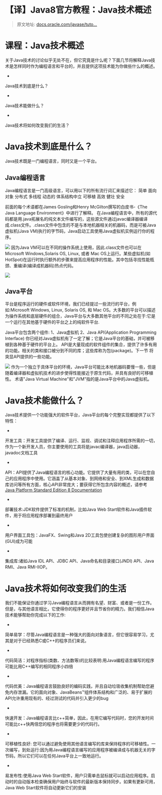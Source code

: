 # 【译】Java8官方教程：Java技术概述 #

> 
> 
> 
> 原文地址: [docs.oracle.com/javase/tuto…](
> https://link.juejin.im?target=https%3A%2F%2Fdocs.oracle.com%2Fjavase%2Ftutorial%2FgetStarted%2Fintro%2Findex.html
> )
> 
> 

# 课程：Java技术概述 #

关于Java技术的讨论似乎无处不在，但它究竟是什么呢？下面几节将解释Java技术是怎样同时作为编程语言和平台的，并且提供这项技术能为你做些什么的概述。

* 

Java技术到底是什么？

* 

Java技术能做什么？

* 

Java技术将如何改变我们的生活？

# Java技术到底是什么？ #

Java技术既是一门编程语言，同时又是一个平台。

## Java编程语言 ##

Java编程语言是一门高级语言，可以用以下的所有流行词汇来描述它：
简单
面向对象
分布式
多线程
动态的
体系结构中立
可移植
高效
健壮
安全

前面的每个术语都在James Gosling和Henry McGilton撰写的白皮书-《The Java Language Environment》中进行了解释。
在Java编程语言中，所有的源代码都是用.java拓展名的纯文本文件编写的，这些源文件通过javac编译器编译成.class文件。.class文件中包含的不是与本地机器相关的机器码，而是可被Java虚拟机(Java VM)执行的字节码，Java启动工具使用Java虚拟机实例运行你的程序。

![](https://user-gold-cdn.xitu.io/2019/5/7/16a920bb02e507f9?imageView2/0/w/1280/h/960/ignore-error/1) 因为Java VM可以在不同的操作系统上使用，因此.class文件也可以在Microsoft Windows,Solaris OS, Linux, 或者 Mac OS上运行。某些虚拟机(如HotSpot)在运行时执行额外的步骤来提高应用程序的性能。其中包括寻找性能瓶颈、重编译(编译成机器码)热点代码。

![](https://user-gold-cdn.xitu.io/2019/5/7/16a92130add670d6?imageView2/0/w/1280/h/960/ignore-error/1)

## Java平台 ##

平台是程序运行的硬件或软件环境，我们已经提过一些流行的平台，例如:Microsoft Windows, Linux, Solaris OS, 和 Mac OS。大多数的平台可以描述为操作系统和底层硬件的组合，Java平台与大多数其他平台的不同之处在于:它是一个运行在其他基于硬件的平台之上的纯软件平台.

Java平台包含两个组件:
1、Java虚拟机
2、Java API(Application Programming Interface)
你已经对Java虚拟机有了一定了解；它是Java平台的基础，并可被移植到各种基于硬件的平台上。 API是大量现成的软件组件的集合，提供了许多有用的功能。相关的类和接口被分到不同的库；这些库称为包(package)。下一节 将突显API提供的一些功能。

![](https://user-gold-cdn.xitu.io/2019/5/7/16a921f3a440b0e5?imageView2/0/w/1280/h/960/ignore-error/1) 作为一个独立于具体平台的环境，Java平台可能比本地机器码要慢一些，但是随着编译器和虚拟机技术的进步使得性能接近于原生代码，并具有良好的可移植性。
术语"Java Virtual Machine"和"JVM"指的是Java平台中的Java虚拟机。

# Java技术能做什么？ #

Java技术提供一个功能强大的软件平台，Java平台的每个完整实现都提供了以下特性：

* 

开发工具：开发工具提供了编译、运行、监视、调试和注释应用程序所需的一切，作为一个新开发人员，你主要使用的工具将是javac编译器，java启动器，javadoc文档工具

* 

API：API提供了Java编程语言的核心功能。它提供了大量有用的类，可以在您自己的应用程序中使用。它涵盖了从基本对象、到网络和安全、到XML生成和数据库访问等所有方面，核心API非常庞大；要获得它所包含内容的概述，请参考 [Java Platform Standard Edition 8 Documentation]( https://link.juejin.im?target=https%3A%2F%2Fdocs.oracle.com%2Fjavase%2F8%2Fdocs%2Findex.html )

* 

部署技术:JDK软件提供了标准的机制，比如Java Web Start软件和Java插件软件，用于将应用程序部署到最终用户

* 

用户界面工具包：JavaFX、Swing和Java 2D工具包使创建复杂的图形用户界面(GUI)成为可能

* 

集成库:诸如Java IDL API、JDBC API、Java命名和目录接口(JNDI) API、Java RMI、Java RMI-IIOP。

# Java技术将如何改变我们的生活 #

我们不能保证你通过学习Java编程语言从而拥有名望、财富、或者是一份工作。但是，与其他语言相比，它使得你的程序更好并且节省你的精力。我们相信Java技术能够帮助你完成以下的工作:

* 

简单易学：尽管Java编程语言是一种强大的面向对象语言，但它很容易学习，尤其是对于已经熟悉C或C++的程序员们来说。

* 

代码简洁：对程序指标(类数、方法数等)的比较表明:用Java编程语言编写的程序可能比用C++编写的相同程序小四倍

* 

代码优美：Java编程语言鼓励良好的编码实践，并且自动垃圾收集机制帮助您避免内存泄漏。它的面向对象、JavaBeans™组件体系结构和广泛的、易于扩展的API允许重用现有的、经过测试的代码并引入更少的bug

* 

快速开发：Java编程语言比c++简单，因此，在用它编写代码时，您的开发时间可能比c++快两倍您的程序也将需要更少的代码行。

* 

可移植性良好: 您可以通过避免使用其他语言编写的库来保持程序的可移植性。一次编写，到处运行:因为用Java编程语言编写的应用程序被编译成与机器无关的字节码，所以它们可以在任何Java平台上一致地运行。

* 

易发布性:使用Java Web Start软件，用户只需单击鼠标就可以启动应用程序。启动时的自动版本检查确保用户始终与软件的最新版本保持同步。如果有更新可用，Java Web Start软件将自动更新它们的安装